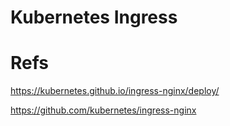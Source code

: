 # Kubernetes Ingress


# Refs
https://kubernetes.github.io/ingress-nginx/deploy/

https://github.com/kubernetes/ingress-nginx